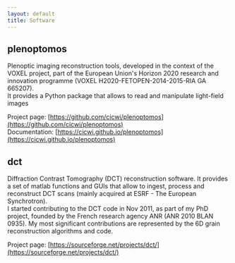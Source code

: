 ```yaml
---
layout: default
title: Software
---
```


## plenoptomos

Plenoptic imaging reconstruction tools, developed in the context of the VOXEL project, part of the European Union's Horizon 2020 research and innovation programme (VOXEL H2020-FETOPEN-2014-2015-RIA GA 665207).  
It provides a Python package that allows to read and manipulate light-field images

Project page: [https://github.com/cicwi/plenoptomos](https://github.com/cicwi/plenoptomos)  
Documentation: [https://cicwi.github.io/plenoptomos](https://cicwi.github.io/plenoptomos)  

## dct

Diffraction Contrast Tomography (DCT) reconstruction software.
It provides a set of matlab functions and GUIs that allow to ingest, process and reconstruct DCT scans (mainly acquired at ESRF - The European Synchrotron).  
I started contributing to the DCT code in Nov 2011, as part of my PhD project, founded by the French research agency ANR (ANR 2010 BLAN 0935).
My most significant contributions are represented by the 6D grain reconstruction algorithms and code.

Project page: [https://sourceforge.net/projects/dct/](https://sourceforge.net/projects/dct/)  

